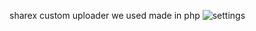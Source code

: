 sharex custom uploader we used made in php
![settings](https://github.com/user-attachments/assets/70c97631-6b6c-42aa-a4a6-64b5e1f70334)
